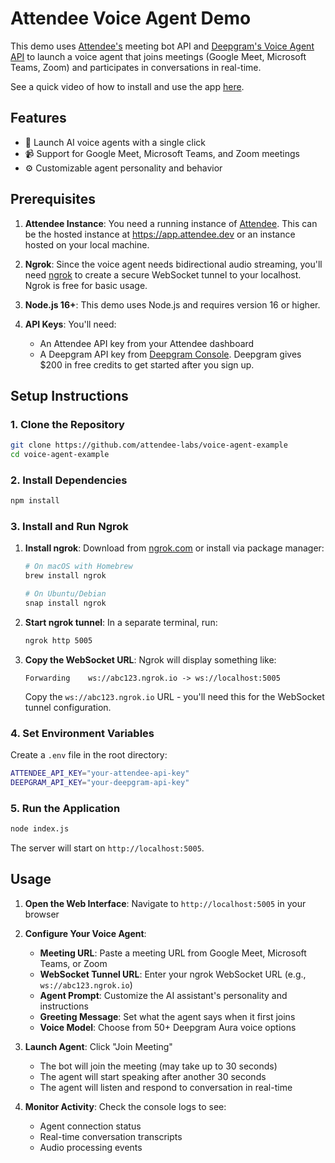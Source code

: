 # Attendee Voice Agent Demo

This demo uses [Attendee's](https://github.com/attendee-labs/attendee) meeting bot API and [Deepgram's Voice Agent API](https://deepgram.com/) to launch a voice agent that joins meetings (Google Meet, Microsoft Teams, Zoom) and participates in conversations in real-time.

See a quick video of how to install and use the app [here](https://drive.google.com/file/d/1wBej1tETa579LkPZ_1ffCPs1a-DvWXkj/view?usp=sharing).

## Features

- 🤖 Launch AI voice agents with a single click
- 📹 Support for Google Meet, Microsoft Teams, and Zoom meetings
- ⚙️ Customizable agent personality and behavior

## Prerequisites

1. **Attendee Instance**: You need a running instance of [Attendee](https://github.com/attendee-labs/attendee). This can be the hosted instance at https://app.attendee.dev or an instance hosted on your local machine.

2. **Ngrok**: Since the voice agent needs bidirectional audio streaming, you'll need [ngrok](https://ngrok.com/) to create a secure WebSocket tunnel to your localhost. Ngrok is free for basic usage.

3. **Node.js 16+**: This demo uses Node.js and requires version 16 or higher.

4. **API Keys**: You'll need:
   - An Attendee API key from your Attendee dashboard
   - A Deepgram API key from [Deepgram Console](https://console.deepgram.com/). Deepgram gives $200 in free credits to get started after you sign up.

## Setup Instructions

### 1. Clone the Repository

```bash
git clone https://github.com/attendee-labs/voice-agent-example
cd voice-agent-example
```

### 2. Install Dependencies

```bash
npm install
```

### 3. Install and Run Ngrok

1. **Install ngrok**: Download from [ngrok.com](https://ngrok.com/) or install via package manager:
   ```bash
   # On macOS with Homebrew
   brew install ngrok
   
   # On Ubuntu/Debian
   snap install ngrok
   ```

2. **Start ngrok tunnel**: In a separate terminal, run:
   ```bash
   ngrok http 5005
   ```
   
3. **Copy the WebSocket URL**: Ngrok will display something like:
   ```
   Forwarding    ws://abc123.ngrok.io -> ws://localhost:5005
   ```
   Copy the `ws://abc123.ngrok.io` URL - you'll need this for the WebSocket tunnel configuration.

### 4. Set Environment Variables

Create a `.env` file in the root directory:

```bash
ATTENDEE_API_KEY="your-attendee-api-key"
DEEPGRAM_API_KEY="your-deepgram-api-key"
```

### 5. Run the Application

```bash
node index.js
```

The server will start on `http://localhost:5005`.

## Usage

1. **Open the Web Interface**: Navigate to `http://localhost:5005` in your browser

2. **Configure Your Voice Agent**:
   - **Meeting URL**: Paste a meeting URL from Google Meet, Microsoft Teams, or Zoom
   - **WebSocket Tunnel URL**: Enter your ngrok WebSocket URL (e.g., `ws://abc123.ngrok.io`)
   - **Agent Prompt**: Customize the AI assistant's personality and instructions
   - **Greeting Message**: Set what the agent says when it first joins
   - **Voice Model**: Choose from 50+ Deepgram Aura voice options

3. **Launch Agent**: Click "Join Meeting"
   - The bot will join the meeting (may take up to 30 seconds)
   - The agent will start speaking after another 30 seconds
   - The agent will listen and respond to conversation in real-time

4. **Monitor Activity**: Check the console logs to see:
   - Agent connection status
   - Real-time conversation transcripts
   - Audio processing events
